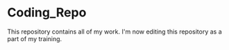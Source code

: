 # Coding_Repo
This repository contains all of my work. 
I'm now editing this repository as a part of my training.   

